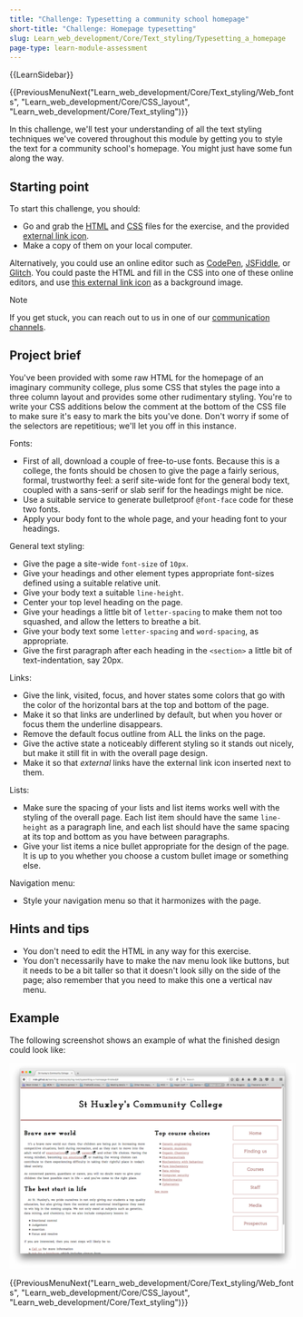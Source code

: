 ```yaml
---
title: "Challenge: Typesetting a community school homepage"
short-title: "Challenge: Homepage typesetting"
slug: Learn_web_development/Core/Text_styling/Typesetting_a_homepage
page-type: learn-module-assessment
---
```


{{LearnSidebar}}

{{PreviousMenuNext("Learn_web_development/Core/Text_styling/Web_fonts", "Learn_web_development/Core/CSS_layout", "Learn_web_development/Core/Text_styling")}}

In this challenge, we'll test your understanding of all the text styling techniques we've covered throughout this module by getting you to style the text for a community school's homepage. You might just have some fun along the way.

## Starting point

To start this challenge, you should:

- Go and grab the [HTML](https://github.com/mdn/learning-area/blob/main/css/styling-text/typesetting-a-homepage-start/index.html) and [CSS](https://github.com/mdn/learning-area/blob/main/css/styling-text/typesetting-a-homepage-start/style.css) files for the exercise, and the provided [external link icon](https://github.com/mdn/learning-area/blob/main/css/styling-text/typesetting-a-homepage-start/external-link-52.png).
- Make a copy of them on your local computer.

Alternatively, you could use an online editor such as [CodePen](https://codepen.io/), [JSFiddle](https://jsfiddle.net/), or [Glitch](https://glitch.com/).
You could paste the HTML and fill in the CSS into one of these online editors, and use [this external link icon](https://mdn.github.io/learning-area/css/styling-text/typesetting-a-homepage-start/external-link-52.png) as a background image.

> [!NOTE]
> If you get stuck, you can reach out to us in one of our [communication channels](/en-US/docs/MDN/Community/Communication_channels).

## Project brief

You've been provided with some raw HTML for the homepage of an imaginary community college, plus some CSS that styles the page into a three column layout and provides some other rudimentary styling. You're to write your CSS additions below the comment at the bottom of the CSS file to make sure it's easy to mark the bits you've done. Don't worry if some of the selectors are repetitious; we'll let you off in this instance.

Fonts:

- First of all, download a couple of free-to-use fonts. Because this is a college, the fonts should be chosen to give the page a fairly serious, formal, trustworthy feel: a serif site-wide font for the general body text, coupled with a sans-serif or slab serif for the headings might be nice.
- Use a suitable service to generate bulletproof `@font-face` code for these two fonts.
- Apply your body font to the whole page, and your heading font to your headings.

General text styling:

- Give the page a site-wide `font-size` of `10px`.
- Give your headings and other element types appropriate font-sizes defined using a suitable relative unit.
- Give your body text a suitable `line-height`.
- Center your top level heading on the page.
- Give your headings a little bit of `letter-spacing` to make them not too squashed, and allow the letters to breathe a bit.
- Give your body text some `letter-spacing` and `word-spacing`, as appropriate.
- Give the first paragraph after each heading in the `<section>` a little bit of text-indentation, say 20px.

Links:

- Give the link, visited, focus, and hover states some colors that go with the color of the horizontal bars at the top and bottom of the page.
- Make it so that links are underlined by default, but when you hover or focus them the underline disappears.
- Remove the default focus outline from ALL the links on the page.
- Give the active state a noticeably different styling so it stands out nicely, but make it still fit in with the overall page design.
- Make it so that _external_ links have the external link icon inserted next to them.

Lists:

- Make sure the spacing of your lists and list items works well with the styling of the overall page. Each list item should have the same `line-height` as a paragraph line, and each list should have the same spacing at its top and bottom as you have between paragraphs.
- Give your list items a nice bullet appropriate for the design of the page. It is up to you whether you choose a custom bullet image or something else.

Navigation menu:

- Style your navigation menu so that it harmonizes with the page.

## Hints and tips

- You don't need to edit the HTML in any way for this exercise.
- You don't necessarily have to make the nav menu look like buttons, but it needs to be a bit taller so that it doesn't look silly on the side of the page; also remember that you need to make this one a vertical nav menu.

## Example

The following screenshot shows an example of what the finished design could look like:

![A screenshot of the finished challenge design. The top heading reads 'St Huxley's Community College'. There is a red line separating the banner header from the content. The main content has three columns, two containing text, and a vertical navigation bar in the third column.](example2.png)

{{PreviousMenuNext("Learn_web_development/Core/Text_styling/Web_fonts", "Learn_web_development/Core/CSS_layout", "Learn_web_development/Core/Text_styling")}}
